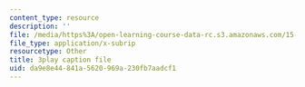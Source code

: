 ```yaml
---
content_type: resource
description: ''
file: /media/https%3A/open-learning-course-data-rc.s3.amazonaws.com/15-401-finance-theory-i-fall-2008/da9e8e44841a5620969a230fb7aadcf1_JE80wLNIhjE.vtt
file_type: application/x-subrip
resourcetype: Other
title: 3play caption file
uid: da9e8e44-841a-5620-969a-230fb7aadcf1
---
```


